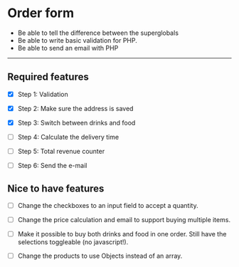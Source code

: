 # Order form


- Be able to tell the difference between the superglobals
- Be able to write basic validation for PHP.
- Be able to send an email with PHP

---

## Required features
- [x] Step 1: Validation
  
- [x] Step 2: Make sure the address is saved
  
- [x] Step 3: Switch between drinks and food
  
- [ ] Step 4: Calculate the delivery time
  
- [ ] Step 5: Total revenue counter
  
- [ ] Step 6: Send the e-mail


## Nice to have features
- [ ] Change the checkboxes to an input field to accept a quantity.
 
- [ ] Change the price calculation and email to support buying multiple items.
 
- [ ] Make it possible to buy both drinks and food in one order. Still have the selections toggleable (no javascript!).
  
- [ ] Change the products to use Objects instead of an array.